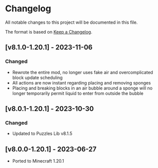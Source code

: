 # Changelog
All notable changes to this project will be documented in this file.

The format is based on [Keep a Changelog].

## [v8.1.0-1.20.1] - 2023-11-06
### Changed
- Rewrote the entire mod, no longer uses fake air and overcomplicated block update scheduling
- All actions are now instant regarding placing and removing sponges
- Placing and breaking blocks in an air bubble around a sponge will no longer temporarily permit liquid to enter from outside the bubble

## [v8.0.1-1.20.1] - 2023-10-30
### Changed
- Updated to Puzzles Lib v8.1.5

## [v8.0.0-1.20.1] - 2023-06-27
- Ported to Minecraft 1.20.1

[Keep a Changelog]: https://keepachangelog.com/en/1.0.0/
